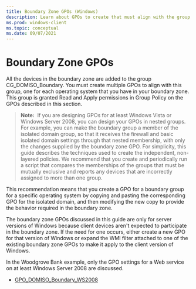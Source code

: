 ```yaml
---
title: Boundary Zone GPOs (Windows)
description: Learn about GPOs to create that must align with the group you create for the boundary zone in Windows Defender Firewall with Advanced Security.
ms.prod: windows-client
ms.topic: conceptual
ms.date: 09/07/2021
---
```


# Boundary Zone GPOs


All the devices in the boundary zone are added to the group CG\_DOMISO\_Boundary. You must create multiple GPOs to align with this group, one for each operating system that you have in your boundary zone. This group is granted Read and Apply permissions in Group Policy on the GPOs described in this section.

>**Note:**  If you are designing GPOs for at least Windows Vista or Windows Server 2008, you can design your GPOs in nested groups. For example, you can make the boundary group a member of the isolated domain group, so that it receives the firewall and basic isolated domain settings through that nested membership, with only the changes supplied by the boundary zone GPO. For simplicity, this guide describes the techniques used to create the independent, non-layered policies. We recommend that you create and periodically run a script that compares the memberships of the groups that must be mutually exclusive and reports any devices that are incorrectly assigned to more than one group.

This recommendation means that you create a GPO for a boundary group for a specific operating system by copying and pasting the corresponding GPO for the isolated domain, and then modifying the new copy to provide the behavior required in the boundary zone.

The boundary zone GPOs discussed in this guide are only for server versions of Windows because client devices aren't expected to participate in the boundary zone. If the need for one occurs, either create a new GPO for that version of Windows or expand the WMI filter attached to one of the existing boundary zone GPOs to make it apply to the client version of Windows.

In the Woodgrove Bank example, only the GPO settings for a Web service on at least Windows Server 2008 are discussed.

-   [GPO\_DOMISO\_Boundary\_WS2008](gpo-domiso-boundary.md)
